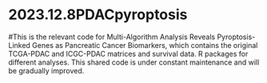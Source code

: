 # 2023.12.8PDACpyroptosis
#This is the relevant code for Multi-Algorithm Analysis Reveals Pyroptosis-Linked Genes as Pancreatic Cancer Biomarkers, which contains the original TCGA-PDAC and ICGC-PDAC matrices and survival data. R packages for different analyses. This shared code is under constant maintenance and will be gradually improved.
